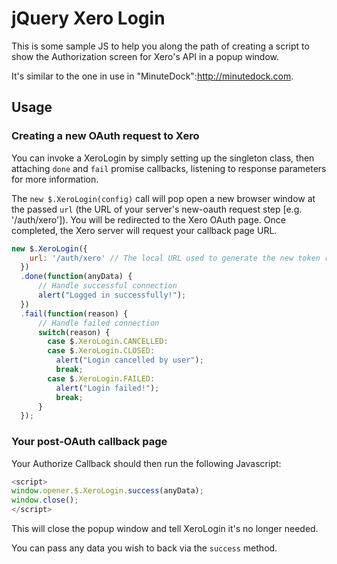 # jQuery Xero Login

This is some sample JS to help you along the path of creating a script to show the Authorization screen for Xero's API in a popup window.

It's similar to the one in use in "MinuteDock":http://minutedock.com.

## Usage

### Creating a new OAuth request to Xero

You can invoke a XeroLogin by simply setting up the singleton class, then attaching `done` and `fail` promise callbacks, listening to response parameters for more information.

The `new $.XeroLogin(config)` call will pop open a new browser window at the passed `url` (the URL of your server's new-oauth request step [e.g. '/auth/xero']).
You will be redirected to the Xero OAuth page. Once completed, the Xero server will request your callback page URL.

```js
new $.XeroLogin({
    url: '/auth/xero' // The local URL used to generate the new token request
  })
  .done(function(anyData) {
      // Handle successful connection
      alert("Logged in successfully!");
  })
  .fail(function(reason) {
      // Handle failed connection
      switch(reason) {
        case $.XeroLogin.CANCELLED:
        case $.XeroLogin.CLOSED:
          alert("Login cancelled by user");
          break;
        case $.XeroLogin.FAILED:
          alert("Login failed!");
          break;
      }
  });
```

### Your post-OAuth callback page

Your Authorize Callback should then run the following Javascript:

```js
<script>
window.opener.$.XeroLogin.success(anyData);
window.close();
</script>
```

This will close the popup window and tell XeroLogin it's no longer needed.

You can pass any data you wish to back via the `success` method.
